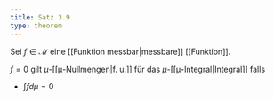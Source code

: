 ```yaml
---
title: Satz 3.9
type: theorem
---
```


Sei $f \in \mathcal{M}$ eine [[Funktion messbar|messbare]] [[Funktion]].

$f = 0$ gilt $\mu$-[[μ-Nullmengen|f. u.]] für das $\mu$-[[μ-Integral|Integral]] falls
- $\int f d\mu = 0$